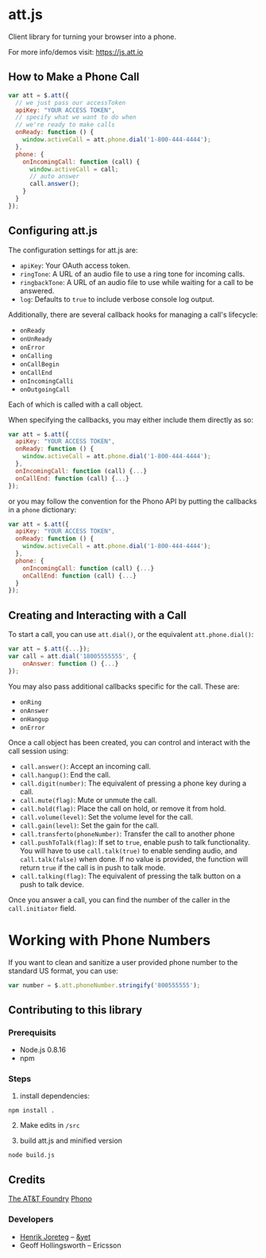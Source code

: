 # att.js

Client library for turning your browser into a phone.

For more info/demos visit: https://js.att.io

## How to Make a Phone Call

```js
var att = $.att({
  // we just pass our accessToken
  apiKey: "YOUR ACCESS TOKEN",
  // specify what we want to do when
  // we're ready to make calls
  onReady: function () {
    window.activeCall = att.phone.dial('1-800-444-4444');
  },
  phone: {
    onIncomingCall: function (call) {
      window.activeCall = call;
      // auto answer
      call.answer();
    }
  }
});

```

## Configuring att.js

The configuration settings for att.js are:

* `apiKey`: Your OAuth access token. 
* `ringTone`: A URL of an audio file to use a ring tone for incoming calls.
* `ringbackTone`: A URL of an audio file to use while waiting for a call to be answered.
* `log`: Defaults to `true` to include verbose console log output.

Additionally, there are several callback hooks for managing a call's lifecycle:

* `onReady`
* `onUnReady`
* `onError`
* `onCalling`
* `onCallBegin`
* `onCallEnd`
* `onIncomingCalli`
* `onOutgoingCall`

Each of which is called with a call object.

When specifying the callbacks, you may either include them directly as so:

```js
var att = $.att({
  apiKey: "YOUR ACCESS TOKEN",
  onReady: function () {
    window.activeCall = att.phone.dial('1-800-444-4444');
  },
  onIncomingCall: function (call) {...}
  onCallEnd: function (call) {...}
});
```

or you may follow the convention for the Phono API by putting the
callbacks in a `phone` dictionary:

```js
var att = $.att({
  apiKey: "YOUR ACCESS TOKEN",
  onReady: function () {
    window.activeCall = att.phone.dial('1-800-444-4444');
  },
  phone: {
    onIncomingCall: function (call) {...}
    onCallEnd: function (call) {...}
  }
});
```

## Creating and Interacting with a Call

To start a call, you can use `att.dial()`, or the equivalent `att.phone.dial()`:

```js
var att = $.att({...});
var call = att.dial('18005555555', {
    onAnswer: function () {...}
});
```

You may also pass additional callbacks specific for the call. These are:

* `onRing`
* `onAnswer`
* `onHangup`
* `onError`

Once a call object has been created, you can control and interact with the call
session using:

* `call.answer()`: Accept an incoming call.
* `call.hangup()`: End the call.
* `call.digit(number)`: The equivalent of pressing a phone key during a call.
* `call.mute(flag)`: Mute or unmute the call.
* `call.hold(flag)`: Place the call on hold, or remove it from hold.
* `call.volume(level)`: Set the volume level for the call.
* `call.gain(level)`: Set the gain for the call.
* `call.transferto(phoneNumber)`: Transfer the call to another phone
* `call.pushToTalk(flag)`: If set to `true`, enable push to talk functionality. You will have to use `call.talk(true)` to enable sending audio, and `call.talk(false)` when done. If no value is provided, the function will return `true` if the call is in push to talk mode.
* `call.talking(flag)`: The equivalent of pressing the talk button on a push to talk device.

Once you answer a call, you can find the number of the caller in the `call.initiator` field.

# Working with Phone Numbers

If you want to clean and sanitize a user provided phone number to the standard US format, 
you can use:

```js
var number = $.att.phoneNumber.stringify('800555555');
```

## Contributing to this library
### Prerequisits

- Node.js 0.8.16
- npm

### Steps

1. install dependencies:

```
npm install .
```

2. Make edits in `/src`

3. build att.js and minified version

```
node build.js
```

## Credits

[The AT&T Foundry](https://foundry.att.com/)
[Phono](http://phono.com)

### Developers

- [Henrik Joreteg](http://andyet.com/team/henrik/) – [&yet](http://andyet.com)
- Geoff Hollingsworth – Ericsson
